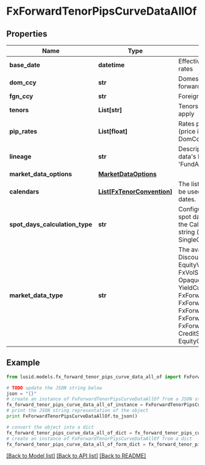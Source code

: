 # FxForwardTenorPipsCurveDataAllOf


## Properties
Name | Type | Description | Notes
------------ | ------------- | ------------- | -------------
**base_date** | **datetime** | EffectiveAt date of the quoted pip rates | 
**dom_ccy** | **str** | Domestic currency of the fx forward | 
**fgn_ccy** | **str** | Foreign currency of the fx forward | 
**tenors** | **List[str]** | Tenors for which the forward rates apply | 
**pip_rates** | **List[float]** | Rates provided for the fx forward (price in FgnCcy per unit of DomCcy), expressed in pips | 
**lineage** | **str** | Description of the complex market data&#39;s lineage e.g. &#39;FundAccountant_GreenQuality&#39;. | [optional] 
**market_data_options** | [**MarketDataOptions**](MarketDataOptions.md) |  | [optional] 
**calendars** | [**List[FxTenorConvention]**](FxTenorConvention.md) | The list of conventions that should be used when interpreting tenors as dates. | [optional] 
**spot_days_calculation_type** | **str** | Configures how to calculate the spot date from the build date using the Calendars provided.  Supported string (enumeration) values are: [ SingleCalendar, UnionCalendars ] | [optional] 
**market_data_type** | **str** | The available values are: DiscountFactorCurveData, EquityVolSurfaceData, FxVolSurfaceData, IrVolCubeData, OpaqueMarketData, YieldCurveData, FxForwardCurveData, FxForwardPipsCurveData, FxForwardTenorCurveData, FxForwardTenorPipsCurveData, FxForwardCurveByQuoteReference, CreditSpreadCurveData, EquityCurveByPricesData | 

## Example

```python
from lusid.models.fx_forward_tenor_pips_curve_data_all_of import FxForwardTenorPipsCurveDataAllOf

# TODO update the JSON string below
json = "{}"
# create an instance of FxForwardTenorPipsCurveDataAllOf from a JSON string
fx_forward_tenor_pips_curve_data_all_of_instance = FxForwardTenorPipsCurveDataAllOf.from_json(json)
# print the JSON string representation of the object
print FxForwardTenorPipsCurveDataAllOf.to_json()

# convert the object into a dict
fx_forward_tenor_pips_curve_data_all_of_dict = fx_forward_tenor_pips_curve_data_all_of_instance.to_dict()
# create an instance of FxForwardTenorPipsCurveDataAllOf from a dict
fx_forward_tenor_pips_curve_data_all_of_form_dict = fx_forward_tenor_pips_curve_data_all_of.from_dict(fx_forward_tenor_pips_curve_data_all_of_dict)
```
[[Back to Model list]](../README.md#documentation-for-models) [[Back to API list]](../README.md#documentation-for-api-endpoints) [[Back to README]](../README.md)


